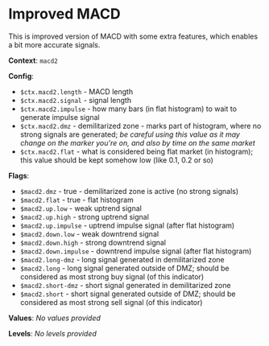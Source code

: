 # Improved MACD

This is improved version of MACD with some extra features, which enables a bit more accurate signals.

**Context**: `macd2`

**Config**:
*	`$ctx.macd2.length`     - MACD length
*   `$ctx.macd2.signal`     - signal length
*   `$ctx.macd2.impulse`    - how many bars (in flat histogram) to wait to generate impulse signal
*   `$ctx.macd2.dmz`        - demilitarized zone - marks part of histogram, where no strong signals are generated; _be careful using this value as it may change on the marker you're on, and also by time on the same market_
*   `$ctx.macd2.flat`       - what is considered being flat market (in histogram); this value should be kept somehow low (like 0.1, 0.2 or so)

**Flags**:
*	`$macd2.dmz`            - true - demilitarized zone is active (no strong signals)
*   `$macd2.flat`           - true - flat histogram
*   `$macd2.up.low`         - weak uptrend signal
*   `$macd2.up.high`        - strong uptrend signal
*   `$macd2.up.impulse`     - uptrend impulse signal (after flat histogram)
*   `$macd2.down.low`       - weak downtrend signal
*   `$macd2.down.high`      - strong downtrend signal
*   `$macd2.down.impulse`   - downtrend impulse signal (after flat histogram)
*   `$macd2.long-dmz`       - long signal generated in demilitarized zone
*   `$macd2.long`           - long signal generated outside of DMZ; should be considered as most strong buy signal (of this indicator)
*   `$macd2.short-dmz`      - short signal generated in demilitarized zone
*   `$macd2.short`          - short signal generated outside of DMZ; should be considered as most strong sell signal (of this indicator)

**Values**:
_No values provided_

**Levels**:
_No levels provided_

